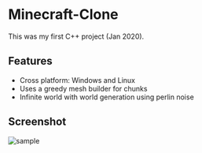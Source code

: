 # Minecraft-Clone

This was my first C++ project (Jan 2020).

## Features

- Cross platform: Windows and Linux
- Uses a greedy mesh builder for chunks
- Infinite world with world generation using perlin noise

## Screenshot

![sample](https://i.imgur.com/881FWOO.png)
